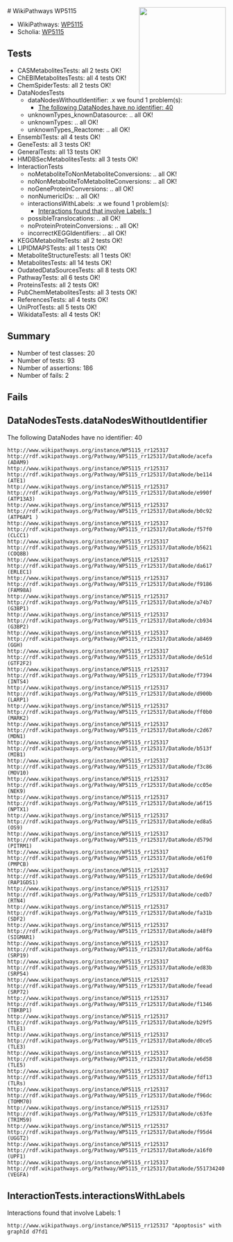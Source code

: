 <img style="float: right; width: 200px" src="https://upload.wikimedia.org/wikipedia/commons/thumb/8/83/Wplogo_with_text_500.png/640px-Wplogo_with_text_500.png" />
# WikiPathways WP5115

* WikiPathways: [WP5115](https://wikipathways.org/pathways/WP5115)
* Scholia: [WP5115](https://scholia.toolforge.org/wikipathways/WP5115)
## Tests
* CASMetabolitesTests: all 2 tests OK!
* ChEBIMetabolitesTests: all 4 tests OK!
* ChemSpiderTests: all 2 tests OK!
* DataNodesTests
    * dataNodesWithoutIdentifier: .x we found 1 problem(s):
        * [The following DataNodes have no identifier: 40](#8792c4ed)
    * unknownTypes_knownDatasource: .. all OK!
    * unknownTypes: .. all OK!
    * unknownTypes_Reactome: .. all OK!
* EnsemblTests: all 4 tests OK!
* GeneTests: all 3 tests OK!
* GeneralTests: all 13 tests OK!
* HMDBSecMetabolitesTests: all 3 tests OK!
* InteractionTests
    * noMetaboliteToNonMetaboliteConversions: .. all OK!
    * noNonMetaboliteToMetaboliteConversions: .. all OK!
    * noGeneProteinConversions: .. all OK!
    * nonNumericIDs: .. all OK!
    * interactionsWithLabels: .x we found 1 problem(s):
        * [Interactions found that involve Labels: 1](#630d2678)
    * possibleTranslocations: .. all OK!
    * noProteinProteinConversions: .. all OK!
    * incorrectKEGGIdentifiers: .. all OK!
* KEGGMetaboliteTests: all 2 tests OK!
* LIPIDMAPSTests: all 1 tests OK!
* MetaboliteStructureTests: all 1 tests OK!
* MetabolitesTests: all 14 tests OK!
* OudatedDataSourcesTests: all 8 tests OK!
* PathwayTests: all 6 tests OK!
* ProteinsTests: all 2 tests OK!
* PubChemMetabolitesTests: all 3 tests OK!
* ReferencesTests: all 4 tests OK!
* UniProtTests: all 5 tests OK!
* WikidataTests: all 4 tests OK!


## Summary

* Number of test classes: 20
* Number of tests: 93
* Number of assertions: 186
* Number of fails: 2

## Fails

<a name="8792c4ed" />

## DataNodesTests.dataNodesWithoutIdentifier

The following DataNodes have no identifier: 40
```
http://www.wikipathways.org/instance/WP5115_rr125317 http://rdf.wikipathways.org/Pathway/WP5115_rr125317/DataNode/acefa (ADAM9)
http://www.wikipathways.org/instance/WP5115_rr125317 http://rdf.wikipathways.org/Pathway/WP5115_rr125317/DataNode/be114 (ATE1)
http://www.wikipathways.org/instance/WP5115_rr125317 http://rdf.wikipathways.org/Pathway/WP5115_rr125317/DataNode/e990f (ATP13A3)
http://www.wikipathways.org/instance/WP5115_rr125317 http://rdf.wikipathways.org/Pathway/WP5115_rr125317/DataNode/b0c92 (ATP6AP1 )
http://www.wikipathways.org/instance/WP5115_rr125317 http://rdf.wikipathways.org/Pathway/WP5115_rr125317/DataNode/f57f0 (CLCC1)
http://www.wikipathways.org/instance/WP5115_rr125317 http://rdf.wikipathways.org/Pathway/WP5115_rr125317/DataNode/b5621 (COQ8B)
http://www.wikipathways.org/instance/WP5115_rr125317 http://rdf.wikipathways.org/Pathway/WP5115_rr125317/DataNode/da617 (ERLEC1)
http://www.wikipathways.org/instance/WP5115_rr125317 http://rdf.wikipathways.org/Pathway/WP5115_rr125317/DataNode/f9186 (FAM98A)
http://www.wikipathways.org/instance/WP5115_rr125317 http://rdf.wikipathways.org/Pathway/WP5115_rr125317/DataNode/a74b7 (G3BP1)
http://www.wikipathways.org/instance/WP5115_rr125317 http://rdf.wikipathways.org/Pathway/WP5115_rr125317/DataNode/cb934 (G3BP2)
http://www.wikipathways.org/instance/WP5115_rr125317 http://rdf.wikipathways.org/Pathway/WP5115_rr125317/DataNode/a8469 (GGH)
http://www.wikipathways.org/instance/WP5115_rr125317 http://rdf.wikipathways.org/Pathway/WP5115_rr125317/DataNode/de51d (GTF2F2)
http://www.wikipathways.org/instance/WP5115_rr125317 http://rdf.wikipathways.org/Pathway/WP5115_rr125317/DataNode/f7394 (INTS4)
http://www.wikipathways.org/instance/WP5115_rr125317 http://rdf.wikipathways.org/Pathway/WP5115_rr125317/DataNode/d900b (LARP1)
http://www.wikipathways.org/instance/WP5115_rr125317 http://rdf.wikipathways.org/Pathway/WP5115_rr125317/DataNode/ff0b0 (MARK2)
http://www.wikipathways.org/instance/WP5115_rr125317 http://rdf.wikipathways.org/Pathway/WP5115_rr125317/DataNode/c2d67 (MDN1)
http://www.wikipathways.org/instance/WP5115_rr125317 http://rdf.wikipathways.org/Pathway/WP5115_rr125317/DataNode/b513f (MIB1)
http://www.wikipathways.org/instance/WP5115_rr125317 http://rdf.wikipathways.org/Pathway/WP5115_rr125317/DataNode/f3c86 (MOV10)
http://www.wikipathways.org/instance/WP5115_rr125317 http://rdf.wikipathways.org/Pathway/WP5115_rr125317/DataNode/cc05e (NEK9)
http://www.wikipathways.org/instance/WP5115_rr125317 http://rdf.wikipathways.org/Pathway/WP5115_rr125317/DataNode/a6f15 (NPTX1)
http://www.wikipathways.org/instance/WP5115_rr125317 http://rdf.wikipathways.org/Pathway/WP5115_rr125317/DataNode/ed8a5 (OS9)
http://www.wikipathways.org/instance/WP5115_rr125317 http://rdf.wikipathways.org/Pathway/WP5115_rr125317/DataNode/d579d (PITRM1)
http://www.wikipathways.org/instance/WP5115_rr125317 http://rdf.wikipathways.org/Pathway/WP5115_rr125317/DataNode/e61f0 (PMPCB)
http://www.wikipathways.org/instance/WP5115_rr125317 http://rdf.wikipathways.org/Pathway/WP5115_rr125317/DataNode/de69d (RAP1GDS1)
http://www.wikipathways.org/instance/WP5115_rr125317 http://rdf.wikipathways.org/Pathway/WP5115_rr125317/DataNode/cedb7 (RTN4)
http://www.wikipathways.org/instance/WP5115_rr125317 http://rdf.wikipathways.org/Pathway/WP5115_rr125317/DataNode/fa31b (SDF2)
http://www.wikipathways.org/instance/WP5115_rr125317 http://rdf.wikipathways.org/Pathway/WP5115_rr125317/DataNode/a48f9 (SIGMAR1)
http://www.wikipathways.org/instance/WP5115_rr125317 http://rdf.wikipathways.org/Pathway/WP5115_rr125317/DataNode/a0f6a (SRP19)
http://www.wikipathways.org/instance/WP5115_rr125317 http://rdf.wikipathways.org/Pathway/WP5115_rr125317/DataNode/ed83b (SRP54)
http://www.wikipathways.org/instance/WP5115_rr125317 http://rdf.wikipathways.org/Pathway/WP5115_rr125317/DataNode/feead (SRP72)
http://www.wikipathways.org/instance/WP5115_rr125317 http://rdf.wikipathways.org/Pathway/WP5115_rr125317/DataNode/f1346 (TBKBP1)
http://www.wikipathways.org/instance/WP5115_rr125317 http://rdf.wikipathways.org/Pathway/WP5115_rr125317/DataNode/b29f5 (TLE1)
http://www.wikipathways.org/instance/WP5115_rr125317 http://rdf.wikipathways.org/Pathway/WP5115_rr125317/DataNode/d0ce5 (TLE3)
http://www.wikipathways.org/instance/WP5115_rr125317 http://rdf.wikipathways.org/Pathway/WP5115_rr125317/DataNode/e6d58 (TLE5)
http://www.wikipathways.org/instance/WP5115_rr125317 http://rdf.wikipathways.org/Pathway/WP5115_rr125317/DataNode/fdf13 (TLRs)
http://www.wikipathways.org/instance/WP5115_rr125317 http://rdf.wikipathways.org/Pathway/WP5115_rr125317/DataNode/f96dc (TOMM70)
http://www.wikipathways.org/instance/WP5115_rr125317 http://rdf.wikipathways.org/Pathway/WP5115_rr125317/DataNode/c63fe (TRIM59)
http://www.wikipathways.org/instance/WP5115_rr125317 http://rdf.wikipathways.org/Pathway/WP5115_rr125317/DataNode/f95d4 (UGGT2)
http://www.wikipathways.org/instance/WP5115_rr125317 http://rdf.wikipathways.org/Pathway/WP5115_rr125317/DataNode/a16f0 (UPF1)
http://www.wikipathways.org/instance/WP5115_rr125317 http://rdf.wikipathways.org/Pathway/WP5115_rr125317/DataNode/551734240 (VEGFA)
```

<a name="630d2678" />

## InteractionTests.interactionsWithLabels

Interactions found that involve Labels: 1
```
http://www.wikipathways.org/instance/WP5115_rr125317 "Apoptosis" with graphId d7fd1
```

